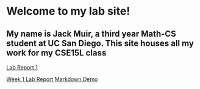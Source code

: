# Welcome to my lab site!

## My name is Jack Muir, a third year Math-CS student at UC San Diego. This site houses all my work for my CSE15L class
[Lab Report 1](lab-report-1-week-0.md)

[Week 1 Lab Report](lab-report-week-1.md)
[Markdown Demo](https://jackmuir1.github.io/cse15l-lab-reports/Markdown-Demo.html)
